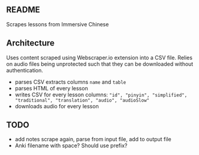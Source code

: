## README

Scrapes lessons from Immersive Chinese



## Architecture

Uses content scraped using Webscraper.io extension into a CSV file. Relies on audio files being unprotected such that they can be downloaded without authentication.

- parses CSV
  extracts columns `name` and `table`
- parses HTML of every lesson
- writes CSV for every lesson
  columns: `"id", "pinyin", "simplified", "traditional", "translation", "audio", "audioSlow"`
- downloads audio for every lesson



## TODO

- add notes
  scrape again, parse from input file, add to output file
- Anki filename with space? Should use prefix?